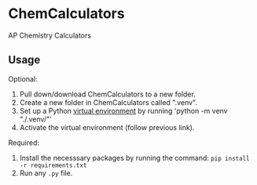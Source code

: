 # ChemCalculators
 AP Chemistry Calculators

## Usage

Optional:
1. Pull down/download ChemCalculators to a new folder.
2. Create a new folder in ChemCalculators called ".venv".
3. Set up a Python [virtual environment](https://docs.python.org/3/library/venv.html) by running 'python -m venv "./.venv/"'
4. Activate the virtual environment (follow previous link).

Required:
1. Install the necesssary packages by running the command: `pip install -r requirements.txt`
2. Run any `.py` file.
